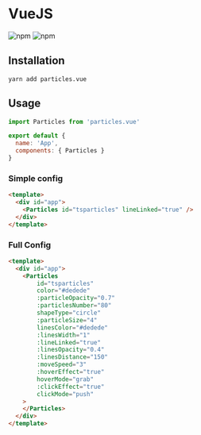 # VueJS  
  
![npm](https://img.shields.io/npm/v/particles.vue) ![npm](https://img.shields.io/npm/dm/particles.vue)  
  
## Installation  
  
```shell script  
yarn add particles.vue  
```  
  
## Usage

```javascript
import Particles from 'particles.vue'

export default {
  name: 'App',
  components: { Particles }
}
```

### Simple config

```html
<template>
  <div id="app">
    <Particles id="tsparticles" lineLinked="true" />
  </div>
</template>
```

### Full Config

```html
<template>
  <div id="app">
    <Particles
        id="tsparticles"
        color="#dedede"
        :particleOpacity="0.7"
        :particlesNumber="80"
        shapeType="circle"
        :particleSize="4"
        linesColor="#dedede"
        :linesWidth="1"
        :lineLinked="true"
        :linesOpacity="0.4"
        :linesDistance="150"
        :moveSpeed="3"
        :hoverEffect="true"
        hoverMode="grab"
        :clickEffect="true"
        clickMode="push"
    >
    </Particles>
  </div>
</template>
```
